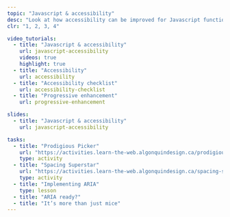 ```yaml
---
topic: "Javascript & accessibility"
desc: "Look at how accessibility can be improved for Javascript functionality using ARIA."
clr: "1, 2, 3, 4"

video_tutorials:
  - title: "Javascript & accessibility"
    url: javascript-accessibility
    videos: true
    highlight: true
  - title: "Accessibility"
    url: accessibility
  - title: "Accessibility checklist"
    url: accessibility-checklist
  - title: "Progressive enhancement"
    url: progressive-enhancement

slides:
  - title: "Javascript & accessibility"
    url: javascript-accessibility

tasks:
  - title: "Prodigious Picker"
    url: "https://activities.learn-the-web.algonquindesign.ca/prodigious-picker/"
    type: activity
  - title: "Spacing Superstar"
    url: "https://activities.learn-the-web.algonquindesign.ca/spacing-superstar/"
    type: activity
  - title: "Implementing ARIA"
    type: lesson
  - title: "ARIA ready?"
  - title: "It’s more than just mice"
---
```

